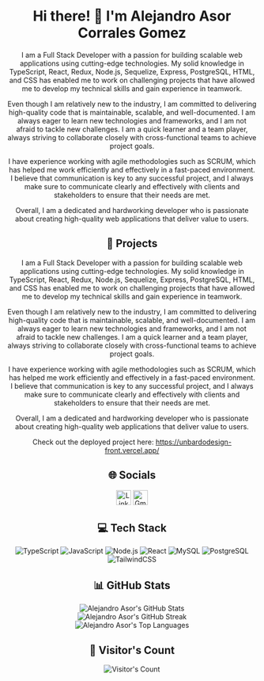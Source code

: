 <h1 align="center">Hi there! 👋 I'm Alejandro Asor Corrales Gomez</h1>

<div style="text-align: center;">
  <p>I am a Full Stack Developer with a passion for building scalable web applications using cutting-edge technologies. My solid knowledge in TypeScript, React, Redux, Node.js, Sequelize, Express, PostgreSQL, HTML, and CSS has enabled me to work on challenging projects that have allowed me to develop my technical skills and gain experience in teamwork.</p>
  <p>Even though I am relatively new to the industry, I am committed to delivering high-quality code that is maintainable, scalable, and well-documented. I am always eager to learn new technologies and frameworks, and I am not afraid to tackle new challenges. I am a quick learner and a team player, always striving to collaborate closely with cross-functional teams to achieve project goals.</p>
  <p>I have experience working with agile methodologies such as SCRUM, which has helped me work efficiently and effectively in a fast-paced environment. I believe that communication is key to any successful project, and I always make sure to communicate clearly and effectively with clients and stakeholders to ensure that their needs are met.</p>
  <p>Overall, I am a dedicated and hardworking developer who is passionate about creating high-quality web applications that deliver value to users.</p>
</div>


<h2 align="center">🚀 Projects</h2>

<div style="text-align: center;">
  <p>I am a Full Stack Developer with a passion for building scalable web applications using cutting-edge technologies. My solid knowledge in TypeScript, React, Redux, Node.js, Sequelize, Express, PostgreSQL, HTML, and CSS has enabled me to work on challenging projects that have allowed me to develop my technical skills and gain experience in teamwork.</p>

  <p>Even though I am relatively new to the industry, I am committed to delivering high-quality code that is maintainable, scalable, and well-documented. I am always eager to learn new technologies and frameworks, and I am not afraid to tackle new challenges. I am a quick learner and a team player, always striving to collaborate closely with cross-functional teams to achieve project goals.</p>

  <p>I have experience working with agile methodologies such as SCRUM, which has helped me work efficiently and effectively in a fast-paced environment. I believe that communication is key to any successful project, and I always make sure to communicate clearly and effectively with clients and stakeholders to ensure that their needs are met.</p>

  <p>Overall, I am a dedicated and hardworking developer who is passionate about creating high-quality web applications that deliver value to users.</p>
      <p>Check out the deployed project here: <a href="https://unbardodesign-front.vercel.app/">https://unbardodesign-front.vercel.app/</a></p>

</div>


<h2 align="center">🌐 Socials</h2>

<p align="center">
  <a href="https://www.linkedin.com/in/aacg/"><img src="https://img.shields.io/badge/LinkedIn-%230077B5.svg?logo=linkedin&logoColor=white" alt="LinkedIn" height="30"></a>
<a href="mailto:alejandroasor@corralesgomez.com"><img src="https://img.shields.io/badge/Gmail-D14836?style=for-the-badge&logo=gmail&logoColor=white" alt="Gmail" height="30"></a>

</p>

<h2 align="center">💻 Tech Stack</h2>

<p align="center">
  <img src="https://img.shields.io/badge/typescript-%23007ACC.svg?style=for-the-badge&logo=typescript&logoColor=white" alt="TypeScript">
  <img src="https://img.shields.io/badge/javascript-%23323330.svg?style=for-the-badge&logo=javascript&logoColor=%23F7DF1E" alt="JavaScript">
<img src="https://img.shields.io/badge/node.js-6DA55F?style=for-the-badge&logo=node.js&logoColor=white" alt="Node.js">
<img src="https://img.shields.io/badge/react-%2320232a.svg?style=for-the-badge&logo=react&logoColor=%2361DAFB" alt="React">
<img src="https://img.shields.io/badge/mysql-%2300f.svg?style=for-the-badge&logo=mysql&logoColor=white" alt="MySQL">
<img src="https://img.shields.io/badge/postgres-%23316192.svg?style=for-the-badge&logo=postgresql&logoColor=white" alt="PostgreSQL">
<img src="https://img.shields.io/badge/TailwindCSS-%2338B2AC.svg?style=for-the-badge&logo=tailwind-css&logoColor=white" alt="TailwindCSS">

</p>
<h2 align="center">📊 GitHub Stats</h2>
<p align="center">
  <img src="https://github-readme-stats.vercel.app/api?username=AlejandroAsor&theme=dark&hide_border=false&include_all_commits=true&count_private=true" alt="Alejandro Asor's GitHub Stats">
  <br>
  <img src="https://github-readme-streak-stats.herokuapp.com/?user=AlejandroAsor&theme=dark&hide_border=false" alt="Alejandro Asor's GitHub Streak">
  <br>
  <img src="https://github-readme-stats.vercel.app/api/top-langs/?username=AlejandroAsor&theme=dark&hide_border=false&include_all_commits=true&count_private=true&layout=compact" alt="Alejandro Asor's Top Languages">
</p>
<h2 align="center">👀 Visitor's Count</h2>
<p align="center">
  <img src="https://visitor-badge.glitch.me/badge?page_id=AlejandroAsor.AlejandroAsor" alt="Visitor's Count">
</p>
<!-- Proudly created with GPRM ( https://gprm.itsvg.in ) -->
